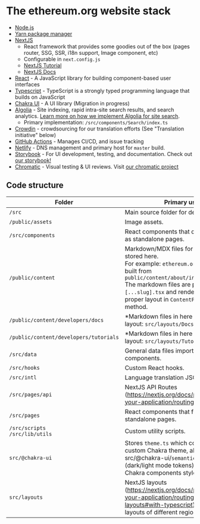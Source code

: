 # The ethereum.org website stack

- [Node.js](https://nodejs.org/)
- [Yarn package manager](https://yarnpkg.com/cli/install)
- [NextJS](https://nextjs.org/)
  - React framework that provides some goodies out of the box (pages router, SSG, SSR, i18n support, Image component, etc)
  - Configurable in `next.config.js`
  - [NextJS Tutorial](https://nextjs.org/learn)
  - [NextJS Docs](https://nextjs.org/docs)
- [React](https://reactjs.org/) - A JavaScript library for building component-based user interfaces
- [Typescript](https://www.typescriptlang.org/) - TypeScript is a strongly typed programming language that builds on JavaScript
- [Chakra UI](https://chakra-ui.com/) - A UI library (Migration in progress)
- [Algolia](https://www.algolia.com/) - Site indexing, rapid intra-site search results, and search analytics. [Learn more on how we implement Algolia for site search](./docs/ALGOLIA_DOCSEARCH.md).
  - Primary implementation: `/src/components/Search/index.ts`
- [Crowdin](https://crowdin.com/) - crowdsourcing for our translation efforts (See "Translation initiative" below)
- [GitHub Actions](https://github.com/features/actions) - Manages CI/CD, and issue tracking
- [Netlify](https://www.netlify.com/) - DNS management and primary host for `master` build.
- [Storybook](https://storybook.js.org/) - For UI development, testing, and documentation. Check out [our storybook!](https://dev--63b7ea99632763723c7f4d6b.chromatic.com/)
- [Chromatic](https://www.chromatic.com/) - Visual testing & UI reviews. Visit [our chromatic project](https://www.chromatic.com/builds?appId=63b7ea99632763723c7f4d6b)

## Code structure

| Folder                                 | Primary use                                                                                                                                                                                                                                                           |
| -------------------------------------- | --------------------------------------------------------------------------------------------------------------------------------------------------------------------------------------------------------------------------------------------------------------------- |
| `/src`                                 | Main source folder for development.                                                                                                                                                                                                                                   |
| `/public/assets`                       | Image assets.                                                                                                                                                                                                                                                         |
| `/src/components`                      | React components that do not function as standalone pages.                                                                                                                                                                                                            |
| `/public/content`                      | Markdown/MDX files for site content stored here. <br>For example: `ethereum.org/en/about/` is built from `public/content/about/index.md` <br>The markdown files are parsed by `[...slug].tsx` and rendered using the proper layout in `ContentPage.getLayout` method. |
| `/public/content/developers/docs`      | \*Markdown files in here use the Docs layout: `src/layouts/Docs.tsx`                                                                                                                                                                                                  |
| `/public/content/developers/tutorials` | \*Markdown files in here use the Tutorial layout: `src/layouts/Tutorial.tsx`                                                                                                                                                                                          |
| `/src/data`                            | General data files importable by components.                                                                                                                                                                                                                          |
| `/src/hooks`                           | Custom React hooks.                                                                                                                                                                                                                                                   |
| `/src/intl`                            | Language translation JSON files.                                                                                                                                                                                                                                      |
| `/src/pages/api`                       | NextJS API Routes (https://nextjs.org/docs/pages/building-your-application/routing/api-routes)                                                                                                                                                                        |
| `/src/pages`                           | React components that function as standalone pages.                                                                                                                                                                                                                   |
| `/src/scripts`<br>`/src/lib/utils`     | Custom utility scripts.                                                                                                                                                                                                                                               |
| `src/@chakra-ui`                       | Stores `theme.ts` which contains our custom Chakra theme, along with src/@chakra-ui/`semanticTokens.ts` (dark/light mode tokens) and custom Chakra components styles.                                                                                                 |
| `src/layouts`                          | NextJS layouts (https://nextjs.org/docs/pages/building-your-application/routing/pages-and-layouts#with-typescript) that define layouts of different regions of the site.                                                                                              |
